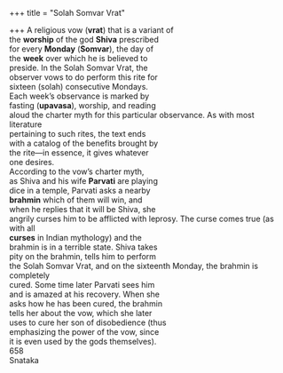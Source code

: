 +++
title = "Solah Somvar Vrat"

+++
A religious vow (**vrat**) that is a variant of  
the **worship** of the god **Shiva** prescribed  
for every **Monday** (**Somvar**), the day of  
the **week** over which he is believed to  
preside. In the Solah Somvar Vrat, the  
observer vows to do perform this rite for  
sixteen (solah) consecutive Mondays.  
Each week’s observance is marked by  
fasting (**upavasa**), worship, and reading  
aloud the charter myth for this particular observance. As with most literature  
pertaining to such rites, the text ends  
with a catalog of the benefits brought by  
the rite—in essence, it gives whatever  
one desires.  
According to the vow’s charter myth,  
as Shiva and his wife **Parvati** are playing  
dice in a temple, Parvati asks a nearby  
**brahmin** which of them will win, and  
when he replies that it will be Shiva, she  
angrily curses him to be afflicted with leprosy. The curse comes true (as with all  
**curses** in Indian mythology) and the  
brahmin is in a terrible state. Shiva takes  
pity on the brahmin, tells him to perform  
the Solah Somvar Vrat, and on the sixteenth Monday, the brahmin is completely  
cured. Some time later Parvati sees him  
and is amazed at his recovery. When she  
asks how he has been cured, the brahmin  
tells her about the vow, which she later  
uses to cure her son of disobedience (thus  
emphasizing the power of the vow, since  
it is even used by the gods themselves).  
658  
Snataka